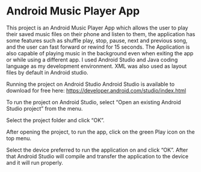 # Android Music Player App

This project is an Android Music Player App which allows the user to play their saved music files on their phone and listen to them, the application has some features such as shuffle play, stop, pause, next and previous song, and the user can fast forward or rewind for 15 seconds. The Application is also capable of playing music in the background even when exiting the app or while using a different app. I used Android Studio and Java coding language as my development environment. XML was also used as layout files by default in Android studio.

Running the project on Android Studio
Android Studio is available to download for free here: https://developer.android.com/studio/index.html 

To run the project on Android Studio, select “Open an existing Android Studio project” from the menu.
 
Select the project folder and click “OK”.
 
After opening the project, to run the app, click on the green Play icon on the top menu.
 
Select the device preferred to run the application on and click “OK”. After that Android Studio will compile and transfer the application to the device and it will run properly.
